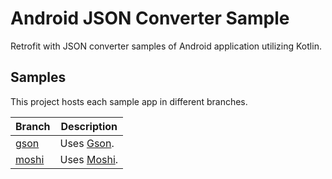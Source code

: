 # Android JSON Converter Sample

Retrofit with JSON converter samples of Android application utilizing Kotlin.

## Samples

This project hosts each sample app in different branches.

| Branch | Description |
| --- | --- |
| [gson](https://github.com/kafumi/android-json-converter-sample/tree/gson) | Uses [Gson](https://github.com/google/gson). |
| [moshi](https://github.com/kafumi/android-json-converter-sample/tree/moshi) | Uses [Moshi](https://github.com/square/moshi). |
